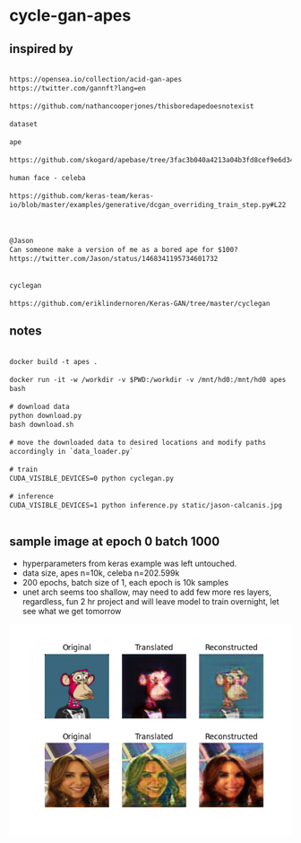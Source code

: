 # cycle-gan-apes


## inspired by
 
```

https://opensea.io/collection/acid-gan-apes
https://twitter.com/gannft?lang=en

https://github.com/nathancooperjones/thisboredapedoesnotexist

dataset

ape

https://github.com/skogard/apebase/tree/3fac3b040a4213a04b3fd8cef9e6d341478873a3

human face - celeba

https://github.com/keras-team/keras-io/blob/master/examples/generative/dcgan_overriding_train_step.py#L22



@Jason
Can someone make a version of me as a bored ape for $100?
https://twitter.com/Jason/status/1468341195734601732


cyclegan

https://github.com/eriklindernoren/Keras-GAN/tree/master/cyclegan

```

## notes                                                                                                     
                                                    
```                                       

docker build -t apes .
                                                                                    
docker run -it -w /workdir -v $PWD:/workdir -v /mnt/hd0:/mnt/hd0 apes bash                               

# download data
python download.py
bash download.sh

# move the downloaded data to desired locations and modify paths accordingly in `data_loader.py`

# train
CUDA_VISIBLE_DEVICES=0 python cyclegan.py

# inference
CUDA_VISIBLE_DEVICES=1 python inference.py static/jason-calcanis.jpg


``` 

## sample image at epoch 0 batch 1000 
 
+ hyperparameters from keras example was left untouched.
+ data size, apes n=10k, celeba n=202.599k
+ 200 epochs, batch size of 1, each epoch is 10k samples
+ unet arch seems too shallow, may need to add few more res layers, regardless, fun 2 hr project and will leave model to train overnight, let see what we get tomorrow


![example](static/0_1000.png)

